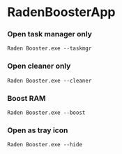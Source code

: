 # RadenBoosterApp

### Open task manager only
```
Raden Booster.exe --taskmgr
```

### Open cleaner only
```
Raden Booster.exe --cleaner
```

### Boost RAM
```
Raden Booster.exe --boost
```

### Open as tray icon
```
Raden Booster.exe --hide
```
